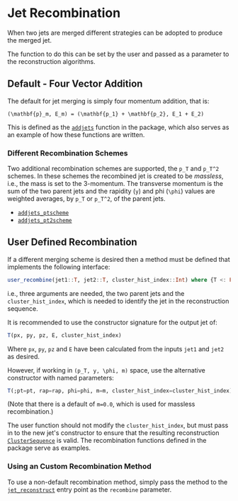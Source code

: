 # Jet Recombination

When two jets are merged different strategies can be adopted to produce the merged jet.

The function to do this can be set by the user and passed as a parameter to the
reconstruction algorithms.

## Default - Four Vector Addition

The default for jet merging is simply four momentum addition, that is:

``
(\mathbf{p}_m, E_m) = (\mathbf{p_1} + \mathbf{p_2}, E_1 + E_2)
``

This is defined as the [`addjets`](@ref) function in the package, which also
serves as an example of how these functions are written.

### Different Recombination Schemes

Two additional recombination schemes are supported, the ``p_T`` and ``p_T^2``
schemes. In these schemes the recombined jet is created to be *massless*, i.e.,
the mass is set to the 3-momentum. The transverse momentum is the sum of the two
parent jets and the rapidity (``y``) and phi (``\phi``) values are weighted
averages, by ``p_T`` or ``p_T^2``, of the parent jets.

- [`addjets_ptscheme`](@ref)
- [`addjets_pt2scheme`](@ref)

## User Defined Recombination

If a different merging scheme is desired then a method must be defined
that implements the following interface:

```julia
user_recombine(jet1::T, jet2::T, cluster_hist_index::Int) where {T <: FourMomentum} -> T
```

i.e., three arguments are needed, the two parent jets and the
`cluster_hist_index`, which is needed to identify the jet in the reconstruction
sequence.

It is recommended to use the constructor signature for the output jet of:

```julia
T(px, py, pz, E, cluster_hist_index)
```

Where `px`, `py`, `pz` and `E` have been calculated from the inputs `jet1` and
`jet2` as desired.

However, if working in ``(p_T, y, \phi, m)`` space, use the alternative constructor
with named parameters:

```julia
T(;pt=pt, rap=rap, phi=phi, m=m, cluster_hist_index=cluster_hist_index)
```

(Note that there is a default of `m=0.0`, which is used for massless
recombination.)

The user function should not modify the `cluster_hist_index`, but must pass in
to the new jet's constructor to ensure that the resulting reconstruction
[`ClusterSequence`](@ref) is valid. The recombination functions defined in the
package serve as examples.

### Using an Custom Recombination Method

To use a non-default recombination method, simply pass the method to the
[`jet_reconstruct`](@ref) entry point as the `recombine` parameter.
